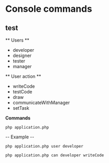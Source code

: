 # Console commands

## test

** Users **
- developer
- designer
- tester
- manager

** User action **
- writeCode
- testCode
- draw
- communicateWithManager
- setTask

**Commands**
```
php application.php
```

-- Example --
```
php application.php user developer
```
```
php application.php can developer writeCode
```
